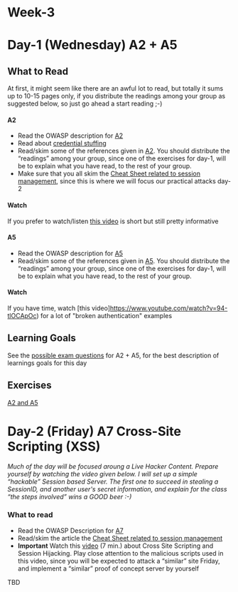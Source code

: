 # Week-3

# Day-1 (Wednesday)  A2 + A5

## What to Read

At first, it might seem like there are an awful lot to read, but totally it sums up to 10-15 pages only, if you distribute the readings among your group as suggested below, so just go ahead a start reading ;-)

#### A2
- Read the OWASP description for [A2](https://www.owasp.org/index.php/Top_10-2017_A2-Broken_Authentication)
- Read about [credential stuffing](https://www.owasp.org/index.php/Credential_stuffing)
- Read/skim some of the references given in [A2](https://www.owasp.org/index.php/Top_10-2017_A2-Broken_Authentication). You should distribute the “readings” among your group, since one of the exercises for day-1, will be to explain what you have read, to the rest of your group.
- Make sure that you all skim the [Cheat Sheet related to session management](https://www.owasp.org/index.php/Session_Management_Cheat_Sheet), since this is where we will focus our practical attacks day-2

#### Watch
If you prefer to watch/listen [this video](https://www.youtube.com/watch?v=R1iGRBG3PJ8) is short but still pretty informative

#### A5
- Read the OWASP description for [A5](https://www.owasp.org/index.php/Top_10-2017_A5-Broken_Access_Control)
- Read/skim some of the references given in [A5](https://www.owasp.org/index.php/Top_10-2017_A5-Broken_Access_Control). You should distribute the “readings” among your group, since one of the exercises for day-1, will be to explain what you have read, to the rest of your group.

#### Watch
If you have time, watch [this video]https://www.youtube.com/watch?v=94-tlOCApOc) for a lot of "broken authentication" examples

## Learning Goals
See the [possible exam questions](https://docs.google.com/document/d/1NmH7nUBH7gUeRFMmRd9lciD6uQMIfkw3Om3DrKcjR0k/edit?usp=sharing) for A2 + A5, for the best description of learnings goals for this day

## Exercises
[A2 and A5](https://docs.google.com/document/d/1K3kLav9zGgrGQgxLusfan4p7MzMvHvi1AifQT6cG2FM/edit?usp=sharing)

# Day-2 (Friday) A7 Cross-Site Scripting (XSS)
*Much of the day will be focused aroung a Live Hacker Content. Prepare yourself by watching the video given below. I will set up a simple “hackable” Session based Server. The first one to succeed in stealing a SessionID, and another user's secret information, and explain for the class “the steps involved” wins a GOOD beer :-)*

### What to read

- Read the OWASP Description for [A7](https://www.owasp.org/index.php/Top_10-2017_A7-Cross-Site_Scripting_(XSS))
- Read/skim the article the [Cheat Sheet related to session management](https://www.owasp.org/index.php/Session_Management_Cheat_Sheet)
- **Important** Watch this [video](https://www.youtube.com/watch?v=cbmBDiR6WaY) (7 min.) about Cross Site Scripting and Session Hijacking. Play close attention to the malicious scripts used in this video, since you will be expected to attack a “similar” site Friday, and implement a “similar” proof of concept server by yourself


TBD
